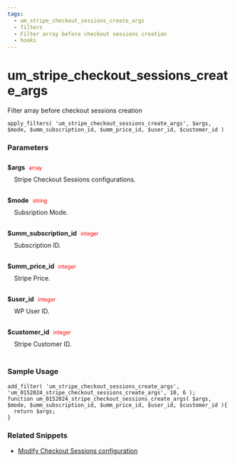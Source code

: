 ```yaml
---
tags: 
  - um_stripe_checkout_sessions_create_args
  - filters
  - Filter array before checkout sessions creation
  - hooks
---
```

# um\_stripe\_checkout\_sessions\_create\_args
Filter array before checkout sessions creation
<Badge text="Since 1.0.0" vertical="middle" />
``` php:no-line-numbers
apply_filters( 'um_stripe_checkout_sessions_create_args', $args, $mode, $umm_subscription_id, $umm_price_id, $user_id, $customer_id )
```
<div class='hook-sep'></div>

### Parameters

<div style='padding: 10px 0px 10px;'>
<strong>$args</strong> <span style='color:red;font-size:12px;padding: 0px 5px 0px 5px' >array</span>
<div style="margin-left:10px;padding: 10px 5px">Stripe Checkout Sessions configurations.</div>
</div>
<div style='padding: 10px 0px 10px;'>
<strong>$mode</strong> <span style='color:red;font-size:12px;padding: 0px 5px 0px 5px' >string</span>
<div style="margin-left:10px;padding: 10px 5px">Subsription Mode.</div>
</div>
<div style='padding: 10px 0px 10px;'>
<strong>$umm_subscription_id</strong> <span style='color:red;font-size:12px;padding: 0px 5px 0px 5px' >integer</span>
<div style="margin-left:10px;padding: 10px 5px">Subscription ID.</div>
</div>
<div style='padding: 10px 0px 10px;'>
<strong>$umm_price_id</strong> <span style='color:red;font-size:12px;padding: 0px 5px 0px 5px' >integer</span>
<div style="margin-left:10px;padding: 10px 5px">Stripe Price.</div>
</div>
<div style='padding: 10px 0px 10px;'>
<strong>$user_id</strong> <span style='color:red;font-size:12px;padding: 0px 5px 0px 5px' >integer</span>
<div style="margin-left:10px;padding: 10px 5px">WP User ID.</div>
</div>
<div style='padding: 10px 0px 10px;'>
<strong>$customer_id</strong> <span style='color:red;font-size:12px;padding: 0px 5px 0px 5px' >integer</span>
<div style="margin-left:10px;padding: 10px 5px">Stripe Customer ID.</div>
</div>
<div class='hook-sep'></div>



### Sample Usage

``` php:no-line-numbers
add_filter( 'um_stripe_checkout_sessions_create_args', 'um_0152024_stripe_checkout_sessions_create_args', 10, 6 );
function um_0152024_stripe_checkout_sessions_create_args( $args, $mode, $umm_subscription_id, $umm_price_id, $user_id, $customer_id ){
  return $args;
}
```
<div class='hook-sep'></div>



### Related Snippets

- [ Modify Checkout Sessions configuration](../snippets/feae4326c6fb8f2616ba43a79c0fb84e)


